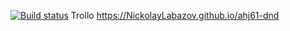 [![Build status](https://ci.appveyor.com/api/projects/status/ds6nsb1hx1kiyjg5?svg=true)](https://ci.appveyor.com/project/NickolayLabazov/ahj61-dnd)
Trollo
 https://NickolayLabazov.github.io/ahj61-dnd